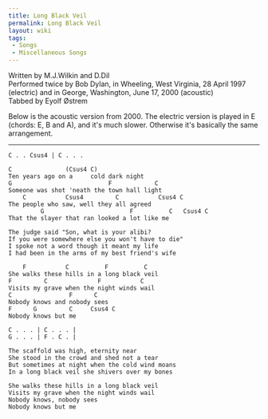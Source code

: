 ```yaml
---
title: Long Black Veil
permalink: Long Black Veil
layout: wiki
tags:
 - Songs
 - Miscellaneous Songs
---
```


Written by M.J.Wilkin and D.Dil  
Performed twice by Bob Dylan, in Wheeling, West Virginia, 28 April 1997
(electric) and in George, Washington, June 17, 2000 (acoustic)  
Tabbed by Eyolf Østrem

Below is the acoustic version from 2000. The electric version is played
in E (chords: E, B and A), and it's much slower. Otherwise it's
basically the same arrangement.

* * * * *

    C . . Csus4 | C . . .

    C               (Csus4 C)
    Ten years ago on a     cold dark night
    G                           F            C
    Someone was shot 'neath the town hall light
        C           Csus4         C           Csus4 C
    The people who saw, well they all agreed
             G                        F          C   Csus4 C
    That the slayer that ran looked a lot like me

    The judge said "Son, what is your alibi?
    If you were somewhere else you won't have to die"
    I spoke not a word though it meant my life
    I had been in the arms of my best friend's wife

        F           C          F          C
    She walks these hills in a long black veil
    F         C              F           C
    Visits my grave when the night winds wail
    C                F      C
    Nobody knows and nobody sees
    F      G         C     Csus4 C
    Nobody knows but me

    C . . . | C . . . |
    G . . . | F . C . |

    The scaffold was high, eternity near
    She stood in the crowd and shed not a tear
    But sometimes at night when the cold wind moans
    In a long black veil she shivers over my bones

    She walks these hills in a long black veil
    Visits my grave when the night winds wail
    Nobody knows, nobody sees
    Nobody knows but me
